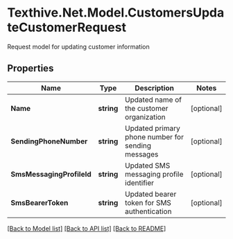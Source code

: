 # Texthive.Net.Model.CustomersUpdateCustomerRequest
Request model for updating customer information

## Properties

Name | Type | Description | Notes
------------ | ------------- | ------------- | -------------
**Name** | **string** | Updated name of the customer organization | [optional] 
**SendingPhoneNumber** | **string** | Updated primary phone number for sending messages | [optional] 
**SmsMessagingProfileId** | **string** | Updated SMS messaging profile identifier | [optional] 
**SmsBearerToken** | **string** | Updated bearer token for SMS authentication | [optional] 

[[Back to Model list]](../README.md#documentation-for-models) [[Back to API list]](../README.md#documentation-for-api-endpoints) [[Back to README]](../README.md)

